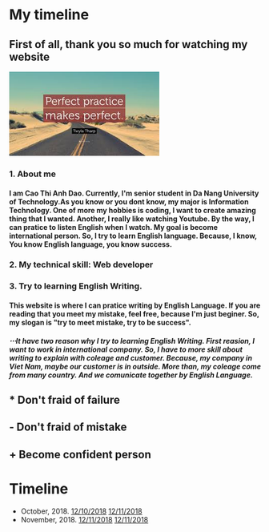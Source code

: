 # My timeline
## First of all, thank you so much for watching my website
![Practive](pratice.jpg "Logo Title Text 1")
### 1. About me
#### I am Cao Thi Anh Dao. Currently, I'm senior student in Da Nang University of Technology.As you know or you dont know, my major is Information Technology. One of more my hobbies is coding, I want to create amazing thing that I wanted. Another, I really like watching Youtube. By the way, I can pratice to listen English when I watch. My goal is become international person. So, I try to learn English language. Because, I know, You know English language, you know success.
### 2. My technical skill: Web developer
### 3. Try to learning English Writing.
####  This website is where I can pratice writing by English Language. If you are reading that you meet my mistake, feel free, because I'm just beginer. So, my slogan is "try to meet mistake, try to be success".

##### ⋅⋅⋅It have two reason why I try to learning English Writing. First reasion, I want to work in international company. So, I have to more skill about writing to explain with coleage and customer. Because, my company in Viet Nam, maybe our customer is in outside. More than, my coleage come from many country. And we comunicate together by English Language.


## * Don't fraid of failure
## - Don't fraid of mistake
## + Become confident person

# Timeline
* October, 2018.
[12/10/2018](https://www.google.com)
[12/11/2018](https://www.google.com)
* November, 2018.
[12/11/2018](https://www.google.com)
[12/11/2018](https://www.google.com)
